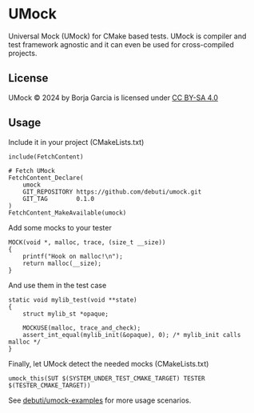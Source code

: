 # UMock

Universal Mock (UMock) for CMake based tests. UMock is compiler and test framework agnostic and it can even be used for cross-compiled projects.

## License

UMock © 2024 by Borja Garcia is licensed under [CC BY-SA 4.0](http://creativecommons.org/licenses/by-sa/4.0) 

## Usage

Include it in your project (CMakeLists.txt)
```
include(FetchContent)

# Fetch UMock
FetchContent_Declare(
    umock
    GIT_REPOSITORY https://github.com/debuti/umock.git
    GIT_TAG        0.1.0
)
FetchContent_MakeAvailable(umock)
```

Add some mocks to your tester
```
MOCK(void *, malloc, trace, (size_t __size))
{
    printf("Hook on malloc!\n");
    return malloc(__size);
}
```

And use them in the test case
```
static void mylib_test(void **state)
{
    struct mylib_st *opaque;

    MOCKUSE(malloc, trace_and_check);
    assert_int_equal(mylib_init(&opaque), 0); /* mylib_init calls malloc */
}
```

Finally, let UMock detect the needed mocks (CMakeLists.txt)
```
umock_this(SUT $(SYSTEM_UNDER_TEST_CMAKE_TARGET) TESTER $(TESTER_CMAKE_TARGET))
```

See [debuti/umock-examples](https://github.com/debuti/umock-examples) for more usage scenarios.